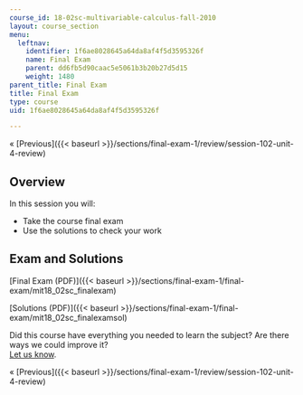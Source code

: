 ```yaml
---
course_id: 18-02sc-multivariable-calculus-fall-2010
layout: course_section
menu:
  leftnav:
    identifier: 1f6ae8028645a64da8af4f5d3595326f
    name: Final Exam
    parent: dd6fb5d90caac5e5061b3b20b27d5d15
    weight: 1480
parent_title: Final Exam
title: Final Exam
type: course
uid: 1f6ae8028645a64da8af4f5d3595326f

---
```


« [Previous]({{< baseurl >}}/sections/final-exam-1/review/session-102-unit-4-review)

Overview
--------

In this session you will:

*   Take the course final exam
*   Use the solutions to check your work

Exam and Solutions
------------------

[Final Exam (PDF)]({{< baseurl >}}/sections/final-exam-1/final-exam/mit18_02sc_finalexam)

[Solutions (PDF)]({{< baseurl >}}/sections/final-exam-1/final-exam/mit18_02sc_finalexamsol)

Did this course have everything you needed to learn the subject? Are there ways we could improve it?  
[Let us know](/jsp/feedback.jsp?Referer=OCWScholar).

« [Previous]({{< baseurl >}}/sections/final-exam-1/review/session-102-unit-4-review)
